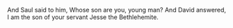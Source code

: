 And Saul said to him, Whose son are you, young man? And David answered, I am the son of your servant Jesse the Bethlehemite.
